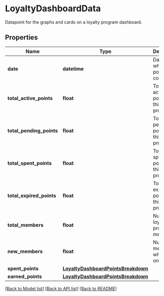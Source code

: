 # LoyaltyDashboardData

Datapoint for the graphs and cards on a loyalty program dashboard.
## Properties
Name | Type | Description | Notes
------------ | ------------- | ------------- | -------------
**date** | **datetime** | Date at which data point was collected. | 
**total_active_points** | **float** | Total of active points for this loyalty program. | 
**total_pending_points** | **float** | Total of pending points for this loyalty program. | 
**total_spent_points** | **float** | Total of spent points for this loyalty program. | 
**total_expired_points** | **float** | Total of expired points for this loyalty program. | 
**total_members** | **float** | Number of loyalty program members. | 
**new_members** | **float** | Number of members who joined on this day. | 
**spent_points** | [**LoyaltyDashboardPointsBreakdown**](LoyaltyDashboardPointsBreakdown.md) |  | 
**earned_points** | [**LoyaltyDashboardPointsBreakdown**](LoyaltyDashboardPointsBreakdown.md) |  | 

[[Back to Model list]](../README.md#documentation-for-models) [[Back to API list]](../README.md#documentation-for-api-endpoints) [[Back to README]](../README.md)


